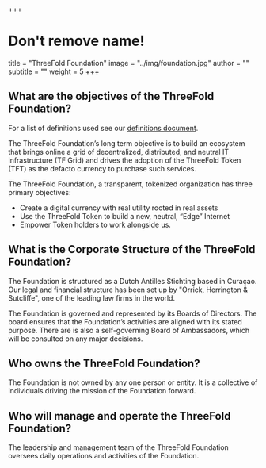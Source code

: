 +++
# Don't remove name!
title = "ThreeFold Foundation"
image = "../img/foundation.jpg"
author = ""
subtitle = ""
weight = 5
+++

## What are the objectives of the ThreeFold Foundation?

For a list of definitions used see our [definitions document](https://github.com/threefoldtoken/legal/blob/master/definitions.md).

The ThreeFold Foundation’s long term objective is to build an ecosystem that brings online a grid of decentralized, distributed, and neutral IT infrastructure (TF Grid) and drives the adoption of the ThreeFold Token (TFT) as the defacto currency to purchase such services. 

The ThreeFold Foundation, a transparent, tokenized organization has three primary objectives:

* Create a digital currency with real utility rooted in real assets
* Use the ThreeFold Token to build a new, neutral, “Edge” Internet
* Empower Token holders to work alongside us.

## What is the Corporate Structure of the ThreeFold Foundation?

The Foundation is structured as a Dutch Antilles Stichting based in Curaçao. Our legal and financial structure has been set up by "Orrick, Herrington & Sutcliffe", one of the leading law firms in the world.

The Foundation is governed and represented by its Boards of Directors. The board ensures that the Foundation’s activities are aligned with its stated purpose. There are is also a self-governing Board of Ambassadors, which will be consulted on any major decisions.

## Who owns the ThreeFold Foundation?

The Foundation is not owned by any one person or entity. It is a collective of individuals driving the mission of the Foundation forward.


## Who will manage and operate the ThreeFold Foundation?
 
The leadership and management team of the ThreeFold Foundation oversees daily operations and activities of the Foundation.

